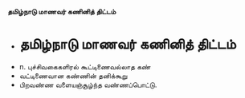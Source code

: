 **தமிழ்நாடு மாணவர் கணினித் திட்டம்**
- # தமிழ்நாடு மாணவர் கணினித் திட்டம்
- n. புச்சிவகைகளிரல் கூட்டிணைவல்லாத கண்
- வட்டிணைவான கண்ணின் தனிக்கூறு
- பிறவண்ண வளையஞ்சூழ்ந்த வண்ணப்பொட்டு.

